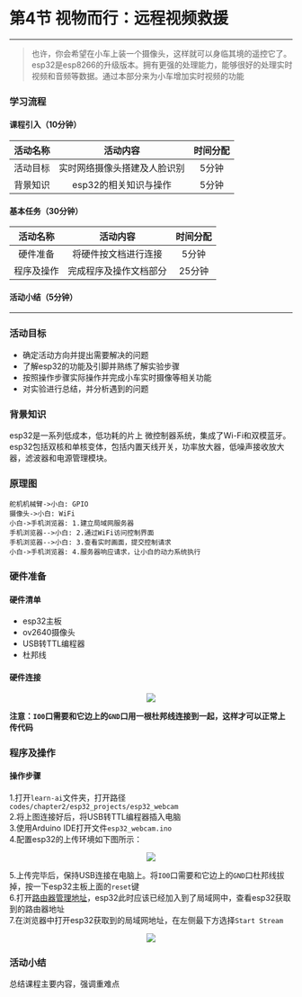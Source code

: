 # 第4节 视物而行：远程视频救援

---

>也许，你会希望在小车上装一个摄像头，这样就可以身临其境的遥控它了。
>esp32是esp8266的升级版本。拥有更强的处理能力，能够很好的处理实时视频和音频等数据。通过本部分来为小车增加实时视频的功能

### **学习流程**

#### 课程引入（10分钟）

活动名称 | 活动内容 | 时间分配
:-: | :-: | :-:
活动目标| 实时网络摄像头搭建及人脸识别 | 5分钟
背景知识 | esp32的相关知识与操作 | 5分钟

#### 基本任务（30分钟）

活动名称 | 活动内容 | 时间分配
:-: | :-: | :-:
硬件准备 | 将硬件按文档进行连接 | 5分钟
程序及操作 | 完成程序及操作文档部分 | 25分钟

#### 活动小结（5分钟）

---

### **活动目标**

- 确定活动方向并提出需要解决的问题
- 了解esp32的功能及引脚并熟练了解实验步骤
- 按照操作步骤实际操作并完成小车实时摄像等相关功能
- 对实验进行总结，并分析遇到的问题

### **背景知识**

esp32是一系列低成本，低功耗的片上 微控制器系统，集成了Wi-Fi和双模蓝牙。esp32包括双核和单核变体，包括内置天线开关，功率放大器，低噪声接收放大器，滤波器和电源管理模块。  

### 原理图

``` sequence
舵机机械臂->小白: GPIO
摄像头->小白: WiFi
小白->手机浏览器: 1.建立局域网服务器
手机浏览器-->小白: 2.通过WiFi访问控制界面
手机浏览器-->小白: 3.查看实时画面，提交控制请求
小白->手机浏览器: 4.服务器响应请求，让小白的动力系统执行
```

### **硬件准备**

#### 硬件清单

- esp32主板
- ov2640摄像头
- USB转TTL编程器
- 杜邦线

#### 硬件连接

<center><img src=https://md.hass.live/niji/2019-06-14-ESP32-CAM-wiring-FTDI1.webp></center>

**注意：`IO0`口需要和它边上的`GND`口用一根杜邦线连接到一起，这样才可以正常上传代码**

### **程序及操作**

#### 操作步骤

1.打开`learn-ai`文件夹，打开路径`codes/chapter2/esp32_projects/esp32_webcam`  
2.将上图连接好后，将USB转TTL编程器插入电脑  
3.使用Arduino IDE打开文件`esp32_webcam.ino`  
4.配置esp32的上传环境如下图所示：  

<center><img src="https://md.hass.live/niji/2019-05-09-Xnip2019-05-09_18-34-06.png"></center>

5.上传完毕后，保持USB连接在电脑上。将`IO0`口需要和它边上的`GND`口杜邦线拔掉，按一下esp32主板上面的`reset`键  
6.打开[路由器管理地址](http://192.168.123.1)，esp32此时应该已经加入到了局域网中，查看esp32获取到的路由器地址  
7.在浏览器中打开esp32获取到的局域网地址，在左侧最下方选择`Start Stream`  

<center><img src=https://md.hass.live/niji/2019-05-09-Xnip2019-05-09_18-31-57.png></center>

### **活动小结**

总结课程主要内容，强调重难点
